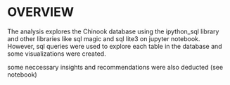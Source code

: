 # OVERVIEW
The analysis explores the Chinook database using the ipython_sql library and other libraries like sql magic and sql lite3 on jupyter notebook. However, sql queries were used to explore each table in the database and some visualizations were created.

some neccessary insights and recommendations were also deducted (see notebook) 
